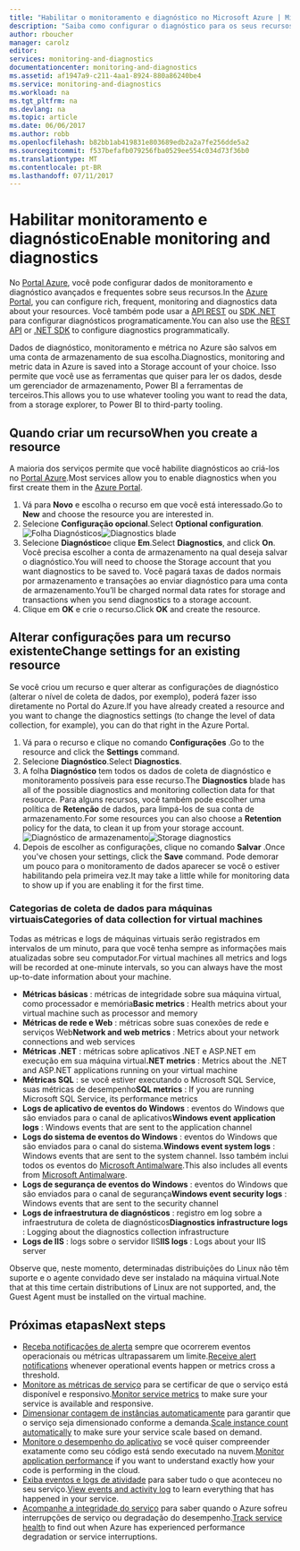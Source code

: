 ```yaml
---
title: "Habilitar o monitoramento e diagnóstico no Microsoft Azure | Microsoft Docs"
description: "Saiba como configurar o diagnóstico para os seus recursos no Azure."
author: rboucher
manager: carolz
editor: 
services: monitoring-and-diagnostics
documentationcenter: monitoring-and-diagnostics
ms.assetid: af1947a9-c211-4aa1-8924-880a86240be4
ms.service: monitoring-and-diagnostics
ms.workload: na
ms.tgt_pltfrm: na
ms.devlang: na
ms.topic: article
ms.date: 06/06/2017
ms.author: robb
ms.openlocfilehash: b82bb1ab419831e803689edb2a2a7fe256dde5a2
ms.sourcegitcommit: f537befafb079256fba0529ee554c034d73f36b0
ms.translationtype: MT
ms.contentlocale: pt-BR
ms.lasthandoff: 07/11/2017
---
```

# <a name="enable-monitoring-and-diagnostics"></a><span data-ttu-id="dacb3-103">Habilitar monitoramento e diagnóstico</span><span class="sxs-lookup"><span data-stu-id="dacb3-103">Enable monitoring and diagnostics</span></span>
<span data-ttu-id="dacb3-104">No [Portal Azure](https://portal.azure.com), você pode configurar dados de monitoramento e diagnóstico avançados e frequentes sobre seus recursos.</span><span class="sxs-lookup"><span data-stu-id="dacb3-104">In the [Azure Portal](https://portal.azure.com), you can configure rich, frequent, monitoring and diagnostics data about your resources.</span></span> <span data-ttu-id="dacb3-105">Você também pode usar a [API REST](https://msdn.microsoft.com/library/azure/dn931932.aspx) ou [SDK .NET](http://www.nuget.org/packages/Microsoft.Azure.Management.Monitor) para configurar diagnósticos programaticamente.</span><span class="sxs-lookup"><span data-stu-id="dacb3-105">You can also use the [REST API](https://msdn.microsoft.com/library/azure/dn931932.aspx) or [.NET SDK](http://www.nuget.org/packages/Microsoft.Azure.Management.Monitor) to configure diagnostics programmatically.</span></span>

<span data-ttu-id="dacb3-106">Dados de diagnóstico, monitoramento e métrica no Azure são salvos em uma conta de armazenamento de sua escolha.</span><span class="sxs-lookup"><span data-stu-id="dacb3-106">Diagnostics, monitoring and metric data in Azure is saved into a Storage account of your choice.</span></span> <span data-ttu-id="dacb3-107">Isso permite que você use as ferramentas que quiser para ler os dados, desde um gerenciador de armazenamento, Power BI a ferramentas de terceiros.</span><span class="sxs-lookup"><span data-stu-id="dacb3-107">This allows you to use whatever tooling you want to read the data, from a storage explorer, to Power BI to third-party tooling.</span></span>

## <a name="when-you-create-a-resource"></a><span data-ttu-id="dacb3-108">Quando criar um recurso</span><span class="sxs-lookup"><span data-stu-id="dacb3-108">When you create a resource</span></span>
<span data-ttu-id="dacb3-109">A maioria dos serviços permite que você habilite diagnósticos ao criá-los no [Portal Azure](https://portal.azure.com).</span><span class="sxs-lookup"><span data-stu-id="dacb3-109">Most services allow you to enable diagnostics when you first create them in the [Azure Portal](https://portal.azure.com).</span></span>

1. <span data-ttu-id="dacb3-110">Vá para **Novo** e escolha o recurso em que você está interessado.</span><span class="sxs-lookup"><span data-stu-id="dacb3-110">Go to **New** and choose the resource you are interested in.</span></span>
2. <span data-ttu-id="dacb3-111">Selecione **Configuração opcional**.</span><span class="sxs-lookup"><span data-stu-id="dacb3-111">Select **Optional configuration**.</span></span>
    <span data-ttu-id="dacb3-112">![Folha Diagnósticos](./media/insights-how-to-use-diagnostics/Insights_CreateTime.png)</span><span class="sxs-lookup"><span data-stu-id="dacb3-112">![Diagnostics blade](./media/insights-how-to-use-diagnostics/Insights_CreateTime.png)</span></span>
3. <span data-ttu-id="dacb3-113">Selecione **Diagnóstico**e clique  **Em**.</span><span class="sxs-lookup"><span data-stu-id="dacb3-113">Select **Diagnostics**, and click **On**.</span></span> <span data-ttu-id="dacb3-114">Você precisa escolher a conta de armazenamento na qual deseja salvar o diagnóstico.</span><span class="sxs-lookup"><span data-stu-id="dacb3-114">You will need to choose the Storage account that you want diagnostics to be saved to.</span></span> <span data-ttu-id="dacb3-115">Você pagará taxas de dados normais por armazenamento e transações ao enviar diagnóstico para uma conta de armazenamento.</span><span class="sxs-lookup"><span data-stu-id="dacb3-115">You’ll be charged normal data rates for storage and transactions when you send diagnostics to a storage account.</span></span>
4. <span data-ttu-id="dacb3-116">Clique em **OK** e crie o recurso.</span><span class="sxs-lookup"><span data-stu-id="dacb3-116">Click **OK** and create the resource.</span></span>

## <a name="change-settings-for-an-existing-resource"></a><span data-ttu-id="dacb3-117">Alterar configurações para um recurso existente</span><span class="sxs-lookup"><span data-stu-id="dacb3-117">Change settings for an existing resource</span></span>
<span data-ttu-id="dacb3-118">Se você criou um recurso e quer alterar as configurações de diagnóstico (alterar o nível de coleta de dados, por exemplo), poderá fazer isso diretamente no Portal do Azure.</span><span class="sxs-lookup"><span data-stu-id="dacb3-118">If you have already created a resource and you want to change the diagnostics settings (to change the level of data collection, for example), you can do that right in the Azure Portal.</span></span>

1. <span data-ttu-id="dacb3-119">Vá para o recurso e clique no comando **Configurações** .</span><span class="sxs-lookup"><span data-stu-id="dacb3-119">Go to the resource and click the **Settings** command.</span></span>
2. <span data-ttu-id="dacb3-120">Selecione **Diagnóstico**.</span><span class="sxs-lookup"><span data-stu-id="dacb3-120">Select **Diagnostics**.</span></span>
3. <span data-ttu-id="dacb3-121">A folha **Diagnóstico** tem todos os dados de coleta de diagnóstico e monitoramento possíveis para esse recurso.</span><span class="sxs-lookup"><span data-stu-id="dacb3-121">The **Diagnostics** blade has all of the possible diagnostics and monitoring collection data for that resource.</span></span> <span data-ttu-id="dacb3-122">Para alguns recursos, você também pode escolher uma política de **Retenção** de dados, para limpá-los de sua conta de armazenamento.</span><span class="sxs-lookup"><span data-stu-id="dacb3-122">For some resources you can also choose a **Retention** policy for the data, to clean it up from your storage account.</span></span>
    <span data-ttu-id="dacb3-123">![Diagnóstico de armazenamento](./media/insights-how-to-use-diagnostics/Insights_StorageDiagnostics.png)</span><span class="sxs-lookup"><span data-stu-id="dacb3-123">![Storage diagnostics](./media/insights-how-to-use-diagnostics/Insights_StorageDiagnostics.png)</span></span>
4. <span data-ttu-id="dacb3-124">Depois de escolher as configurações, clique no comando **Salvar** .</span><span class="sxs-lookup"><span data-stu-id="dacb3-124">Once you've chosen your settings, click the **Save** command.</span></span> <span data-ttu-id="dacb3-125">Pode demorar um pouco para o monitoramento de dados aparecer se você o estiver habilitando pela primeira vez.</span><span class="sxs-lookup"><span data-stu-id="dacb3-125">It may take a little while for monitoring data to show up if you are enabling it for the first time.</span></span>

### <a name="categories-of-data-collection-for-virtual-machines"></a><span data-ttu-id="dacb3-126">Categorias de coleta de dados para máquinas virtuais</span><span class="sxs-lookup"><span data-stu-id="dacb3-126">Categories of data collection for virtual machines</span></span>
<span data-ttu-id="dacb3-127">Todas as métricas e logs de máquinas virtuais serão registrados em intervalos de um minuto, para que você tenha sempre as informações mais atualizadas sobre seu computador.</span><span class="sxs-lookup"><span data-stu-id="dacb3-127">For virtual machines all metrics and logs will be recorded at one-minute intervals, so you can always have the most up-to-date information about your machine.</span></span>

* <span data-ttu-id="dacb3-128">**Métricas básicas** : métricas de integridade sobre sua máquina virtual, como processador e memória</span><span class="sxs-lookup"><span data-stu-id="dacb3-128">**Basic metrics** : Health metrics about your virtual machine such as processor and memory</span></span>
* <span data-ttu-id="dacb3-129">**Métricas de rede e Web** : métricas sobre suas conexões de rede e serviços Web</span><span class="sxs-lookup"><span data-stu-id="dacb3-129">**Network and web metrics** : Metrics about your network connections and web services</span></span>
* <span data-ttu-id="dacb3-130">**Métricas .NET** : métricas sobre aplicativos .NET e ASP.NET em execução em sua máquina virtual</span><span class="sxs-lookup"><span data-stu-id="dacb3-130">**.NET metrics** : Metrics about the .NET and ASP.NET applications running on your virtual machine</span></span>
* <span data-ttu-id="dacb3-131">**Métricas SQL** : se você estiver executando o Microsoft SQL Service, suas métricas de desempenho</span><span class="sxs-lookup"><span data-stu-id="dacb3-131">**SQL metrics** : If you are running Microsoft SQL Service, its performance metrics</span></span>
* <span data-ttu-id="dacb3-132">**Logs de aplicativo de eventos do Windows** : eventos do Windows que são enviados para o canal de aplicativos</span><span class="sxs-lookup"><span data-stu-id="dacb3-132">**Windows event application logs** : Windows events that are sent to the application channel</span></span>
* <span data-ttu-id="dacb3-133">**Logs do sistema de eventos do Windows** : eventos do Windows que são enviados para o canal do sistema.</span><span class="sxs-lookup"><span data-stu-id="dacb3-133">**Windows event system logs** : Windows events that are sent to the system channel.</span></span> <span data-ttu-id="dacb3-134">Isso também inclui todos os eventos do [Microsoft Antimalware](http://go.microsoft.com/fwlink/?LinkID=404171&clcid=0x409).</span><span class="sxs-lookup"><span data-stu-id="dacb3-134">This also includes all events from [Microsoft Antimalware](http://go.microsoft.com/fwlink/?LinkID=404171&clcid=0x409).</span></span>
* <span data-ttu-id="dacb3-135">**Logs de segurança de eventos do Windows** : eventos do Windows que são enviados para o canal de segurança</span><span class="sxs-lookup"><span data-stu-id="dacb3-135">**Windows event security logs** : Windows events that are sent to the security channel</span></span>
* <span data-ttu-id="dacb3-136">**Logs de infraestrutura de diagnósticos** : registro em log sobre a infraestrutura de coleta de diagnósticos</span><span class="sxs-lookup"><span data-stu-id="dacb3-136">**Diagnostics infrastructure logs** : Logging about the diagnostics collection infrastructure</span></span>
* <span data-ttu-id="dacb3-137">**Logs de IIS** : logs sobre o servidor IIS</span><span class="sxs-lookup"><span data-stu-id="dacb3-137">**IIS logs** : Logs about your IIS server</span></span>

<span data-ttu-id="dacb3-138">Observe que, neste momento, determinadas distribuições do Linux não têm suporte e o agente convidado deve ser instalado na máquina virtual.</span><span class="sxs-lookup"><span data-stu-id="dacb3-138">Note that at this time certain distributions of Linux are not supported, and, the Guest Agent must be installed on the virtual machine.</span></span>

## <a name="next-steps"></a><span data-ttu-id="dacb3-139">Próximas etapas</span><span class="sxs-lookup"><span data-stu-id="dacb3-139">Next steps</span></span>
* <span data-ttu-id="dacb3-140">[Receba notificações de alerta](insights-receive-alert-notifications.md) sempre que ocorrerem eventos operacionais ou métricas ultrapassarem um limite.</span><span class="sxs-lookup"><span data-stu-id="dacb3-140">[Receive alert notifications](insights-receive-alert-notifications.md) whenever operational events happen or metrics cross a threshold.</span></span>
* <span data-ttu-id="dacb3-141">[Monitore as métricas de serviço](insights-how-to-customize-monitoring.md) para se certificar de que o serviço está disponível e responsivo.</span><span class="sxs-lookup"><span data-stu-id="dacb3-141">[Monitor service metrics](insights-how-to-customize-monitoring.md) to make sure your service is available and responsive.</span></span>
* <span data-ttu-id="dacb3-142">[Dimensionar contagem de instâncias automaticamente](insights-how-to-scale.md) para garantir que o serviço seja dimensionado conforme a demanda.</span><span class="sxs-lookup"><span data-stu-id="dacb3-142">[Scale instance count automatically](insights-how-to-scale.md) to make sure your service scale based on demand.</span></span>
* <span data-ttu-id="dacb3-143">[Monitore o desempenho do aplicativo](../application-insights/app-insights-azure-web-apps.md) se você quiser compreender exatamente como seu código está sendo executado na nuvem.</span><span class="sxs-lookup"><span data-stu-id="dacb3-143">[Monitor application performance](../application-insights/app-insights-azure-web-apps.md) if you want to understand exactly how your code is performing in the cloud.</span></span>
* <span data-ttu-id="dacb3-144">[Exiba eventos e logs de atividade](insights-debugging-with-events.md) para saber tudo o que aconteceu no seu serviço.</span><span class="sxs-lookup"><span data-stu-id="dacb3-144">[View events and activity log](insights-debugging-with-events.md) to learn everything that has happened in your service.</span></span>
* <span data-ttu-id="dacb3-145">[Acompanhe a integridade do serviço](insights-service-health.md) para saber quando o Azure sofreu interrupções de serviço ou degradação do desempenho.</span><span class="sxs-lookup"><span data-stu-id="dacb3-145">[Track service health](insights-service-health.md) to find out when Azure has experienced performance degradation or service interruptions.</span></span>

